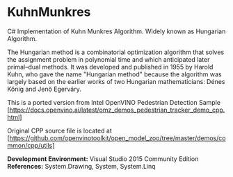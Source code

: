 # KuhnMunkres
C# Implementation of Kuhn Munkres Algorithm. Widely known as Hungarian Algorithm.

The Hungarian method is a combinatorial optimization algorithm that solves the assignment problem in polynomial time and which anticipated later primal–dual methods. It was developed and published in 1955 by Harold Kuhn, who gave the name "Hungarian method" because the algorithm was largely based on the earlier works of two Hungarian mathematicians: Dénes Kőnig and Jenő Egerváry.

This is a ported version from Intel OpenVINO Pedestrian Detection Sample [https://docs.openvino.ai/latest/omz_demos_pedestrian_tracker_demo_cpp.html] 

Original CPP source file is located at [https://github.com/openvinotoolkit/open_model_zoo/tree/master/demos/common/cpp/utils]

**Development Environment:** Visual Studio 2015 Community Edition
**References:** System.Drawing, System, System.Linq
